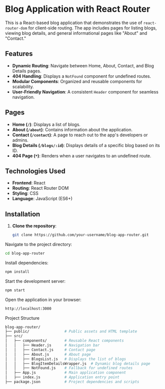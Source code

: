 # Blog Application with React Router

This is a React-based blog application that demonstrates the use of `react-router-dom` for client-side routing. The app includes pages for listing blogs, viewing blog details, and general informational pages like "About" and "Contact."

## Features

- **Dynamic Routing**: Navigate between Home, About, Contact, and Blog Details pages.
- **404 Handling**: Displays a `NotFound` component for undefined routes.
- **Modular Components**: Organized and reusable components for scalability.
- **User-Friendly Navigation**: A consistent `Header` component for seamless navigation.

## Pages

- **Home (`/`)**: Displays a list of blogs.
- **About (`/about`)**: Contains information about the application.
- **Contact (`/contact`)**: A page to reach out to the app's developers or admins.
- **Blog Details (`/blogs/:id`)**: Displays details of a specific blog based on its ID.
- **404 Page (`*`)**: Renders when a user navigates to an undefined route.

## Technologies Used

- **Frontend**: React
- **Routing**: React Router DOM
- **Styling**: CSS
- **Language**: JavaScript (ES6+)

## Installation

1. **Clone the repository**:
   ```bash
   git clone https://github.com/your-username/blog-app-router.git

Navigate to the project directory:
```bash
cd blog-app-router
```
Install dependencies:
```bash
npm install
```
Start the development server:
```bash
npm start
```
Open the application in your browser:
```bash
http://localhost:3000
```

Project Structure
```bash
blog-app-router/
├── public/                # Public assets and HTML template
├── src/
│   ├── components/        # Reusable React components
│   │   ├── Header.js      # Navigation bar
│   │   ├── Contact.js     # Contact page
│   │   ├── About.js       # About page
│   │   ├── BlogsList.js   # Displays the list of blogs
│   │   ├── BlogItemDetailsWrapper.js  # Dynamic blog details page
│   │   ├── NotFound.js    # Fallback for undefined routes
│   ├── App.js             # Main application component
│   ├── index.js           # Application entry point
├── package.json           # Project dependencies and scripts
```
